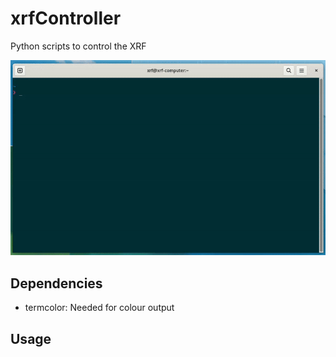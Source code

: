 # xrfController
Python scripts to control the XRF

![Demo GIF Showing the basic usage of the tool](https://github.com/nyuad-astroparticle/xrfController/blob/main/demo.gif)

## Dependencies
- termcolor: Needed for colour output

## Usage 


